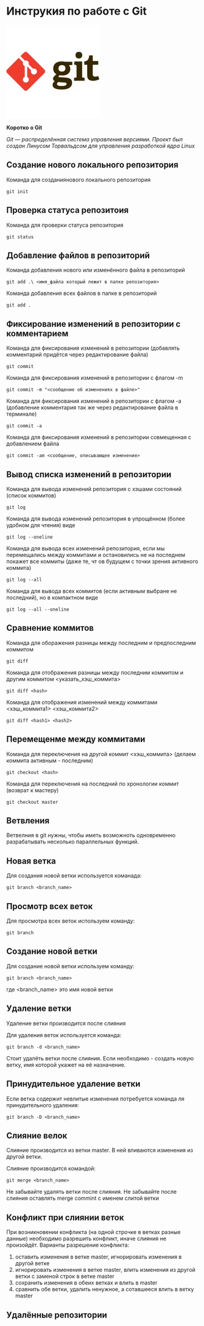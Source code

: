 # **Инструкия по работе с Git**

![git.jpg](img/git.jpg)

**Коротко о Git**

_Git  — распределённая система управления версиями. Проект был создан Линусом Торвальдсом для управления разработкой ядра Linux_

## **Создание нового локального репозитория**

Команда для созданиянового локального репозитория

    git init

## **Проверка статуса репозитоия**

Команда для проверки статуса репозитория
    
    git status

## **Добавление файлов в репозиторий**

Команда добавления нового или изменённого файла в репозиторий

    git add .\ <имя_файла который лежит в папке репозитория>


Команда добавления всех файлов в папке в репозиторий

    git add .


## **Фиксирование изменений в репозитории с комментарием**

Команда для фиксирования изменений в репозитории (добавлять комментарий придётся через редактирование файла)

    git commit


Команда для фиксирования изменений в репозитории с флагом -m

    git commit -m "<сообщение об изменениях в файле>"

Команда для фиксирования изменений в репозитории с флагом -a (добавление комментария так же через редактирование файла в терминале)

    git commit -a


Команда для фиксирования изменений в репозитории совмещенная с добавлением файла

    git commit -am <сообщение, описывающее изменение>


## **Вывод списка изменений в репозитории**

Команда для вывода изменений репозитория с хэшами состояний (список коммитов)

    git log


Команда для вывода изменений репозитория в упрощённом (более удобном для чтения) виде

    git log --oneline


Команда для вывода всех изменений репозитория, если мы перемещались между коммитами и остановились не на последнем покажет все коммиты (даже те, чт ов будущем с точки зрения активного коммита)

    git log --all


Команда для вывода всех коммитов (если активным выбране не последний), но в компактном виде

    git log --all --oneline


## **Сравнение коммитов**

Команда для оборажения разницы между последним и предпоследним коммитом

    git diff


Команда для отображения разницы между последним коммитом и другим коммитом <указать_хэш_коммита>

    git diff <hash>


Команда для отображения изменений между коммитами <хэш_коммита1> <хэш_коммита2>

    git diff <hash1> <hash2>


## **Перемещенме между коммитами**

Команда для переключения на другой коммит <хэш_коммита> (делаем коммита активным - последним)

    git checkout <hash>


Команда для переключения на последний по хронологии коммит (возврат к мастеру)

    git checkout master


## **Ветвления**

Ветвелния в git нужны, чтобы иметь возможноть одновременно разрабатывать несколько параллельных функций.

## **Новая ветка**

Для создания новой ветки используется команада:

    git branch <branch_name>

## **Просмотр всех веток**

Для просмотра всех веток используем команду:

    git branch

## **Создание новой ветки**

Для создание новой ветки используем команду:

    git branch <branch_name>

где \<branch_name\> это имя новой ветки

## **Удаление ветки**

Удаление ветки производится после слияния

Для удаления веток используется команда:

    git branch -d <branch_name>

Стоит удалёть ветки после слияния. Если необходимо - создать новую ветку, имя которой укажет на её назначение.

## **Принудительное удаление ветки**

Если ветка содержит невлитые изменения потребуется команда ля принудительного удаления:

    git branch -D <branch_name>

## **Слияние велок**

Слияние производится из ветки master. В ней вливаются изменения из другой ветки.

Слияние производится командой:

    git merge <branch_name>

Не забывайте удалять ветки после слияния.
Не забывайте после слияния оставлять merge commint с именем слитой ветки

## **Конфликт при слиянии веток**

При возникновении конфликта (на одной строчке в ветках разные данные) необходимо разрешить конфликт, иначе слияния не произойдёт.
Варианты разрешение конфликта:

1) оставить изменения в ветке master, игнорировать изменения в другой ветке
2) игнорировать изменения в ветке master, влить изменения из другой ветки с заменой строк в ветке master
3) сохранить изменения в обеих ветках и влить в master
4) сравнить обе ветки, удалить ненужное, а сотавшееся влить в ветку master

## **Удалённые репозитории**